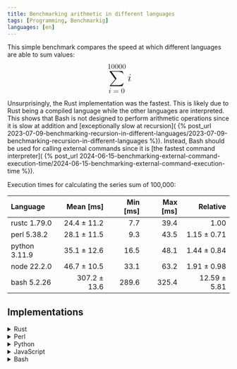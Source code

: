 ```yaml
---
title: Benchmarking arithmetic in different languages
tags: [Programming, Benchmarkig]
languages: [en]
---
```


This simple benchmark compares the speed at which different languages are able
to sum values:
<math display="block" style="font-size: x-large; margin: 0.5em;">
    <munderover>
        <mo>∑</mo>
        <mrow>
            <mi>i</mi>
            <mo>=</mo>
            <mn>0</mn>
        </mrow>
        <mn>10000</mn>
    </munderover>
    <mi>i</mi>
</math>

Unsurprisingly, the Rust implementation was the fastest. This is likely due to
Rust being a compiled language while the other languages are interpreted. This
shows that Bash is not designed to perform arithmetic operations since it is
slow at addition and [exceptionally slow at recursion](
{% post_url 2023-07-09-benchmarking-recursion-in-different-languages/2023-07-09-benchmarking-recursion-in-different-languages %}).
Instead, Bash should be used for calling external commands since it is [the
fastest command interpreter](
{% post_url 2024-06-15-benchmarking-external-command-execution-time/2024-06-15-benchmarking-external-command-execution-time %}).

Execution times for calculating the series sum of 100,000:

| Language      |    Mean [ms] | Min [ms] | Max [ms] |     Relative |
| :------------ | -----------: | -------: | -------: | -----------: |
| rustc 1.79.0  |  24.4 ± 11.2 |      7.7 |     39.4 |         1.00 |
| perl 5.38.2   |  28.1 ± 11.5 |      9.3 |     43.5 |  1.15 ± 0.71 |
| python 3.11.9 |  35.1 ± 12.6 |     16.5 |     48.1 |  1.44 ± 0.84 |
| node 22.2.0   |  46.7 ± 10.5 |     33.1 |     63.2 |  1.91 ± 0.98 |
| bash 5.2.26   | 307.2 ± 13.6 |    289.6 |    325.4 | 12.59 ± 5.81 |

## Implementations

<details>
<summary>Rust</summary>
{% highlight rust %}
{% include_relative assets/arithmetic.rs %}
{% endhighlight %}
</details>

<details>
<summary>Perl</summary>
{% highlight perl %}
{% include_relative assets/arithmetic.pl %}
{% endhighlight %}
</details>

<details>
<summary>Python</summary>
{% highlight python %}
{% include_relative assets/arithmetic.py %}
{% endhighlight %}
</details>

<details>
<summary>JavaScript</summary>
{% highlight javascript %}
{% include_relative assets/arithmetic.js %}
{% endhighlight %}
</details>

<details>
<summary>Bash</summary>
{% highlight bash %}
{% include_relative assets/arithmetic.sh %}
{% endhighlight %}
</details>
